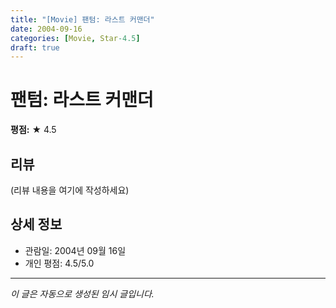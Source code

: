 ```yaml
---
title: "[Movie] 팬텀: 라스트 커맨더"
date: 2004-09-16
categories: [Movie, Star-4.5]
draft: true
---
```


# 팬텀: 라스트 커맨더

**평점:** ★ 4.5

## 리뷰

(리뷰 내용을 여기에 작성하세요)

## 상세 정보

- 관람일: 2004년 09월 16일
- 개인 평점: 4.5/5.0

---

*이 글은 자동으로 생성된 임시 글입니다.*
